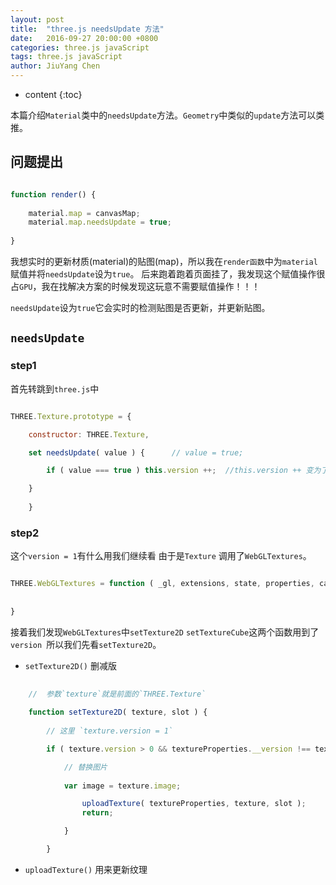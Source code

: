 ```yaml
---
layout: post
title:  "three.js needsUpdate 方法"
date:   2016-09-27 20:00:00 +0800
categories: three.js javaScript
tags: three.js javaScript
author: JiuYang Chen
---
```


* content
{:toc}


本篇介绍`Material`类中的`needsUpdate`方法。`Geometry`中类似的`update`方法可以类推。






## 问题提出

```js

function render() {
    
    material.map = canvasMap;
    material.map.needsUpdate = true;
    
}


```

我想实时的更新材质(material)的贴图(map)，所以我在`render函数`中为`material`赋值并将`needsUpdate`设为`true`。
后来跑着跑着页面挂了，我发现这个赋值操作很占`GPU`，我在找解决方案的时候发现这玩意不需要赋值操作！！！

`needsUpdate`设为`true`它会实时的检测贴图是否更新，并更新贴图。



## `needsUpdate`


### step1

首先转跳到`three.js`中

```js

THREE.Texture.prototype = {

	constructor: THREE.Texture,

	set needsUpdate( value ) {      // value = true;

		if ( value === true ) this.version ++;  //this.version ++ 变为了1;

	}
	
	}


```

### step2

这个`version = 1`有什么用我们继续看 
由于是`Texture` 调用了`WebGLTextures`。


```js

THREE.WebGLTextures = function ( _gl, extensions, state, properties, capabilities, paramThreeToGL, info ) {
    
    
}


```

接着我们发现`WebGLTextures`中`setTexture2D` `setTextureCube`这两个函数用到了`version `所以我们先看`setTexture2D`。

* `setTexture2D()` 删减版

```js
    
    //  参数`texture`就是前面的`THREE.Texture`
    
	function setTexture2D( texture, slot ) {
           
	    // 这里 `texture.version = 1`

		if ( texture.version > 0 && textureProperties.__version !== texture.version ) {

            // 替换图片
            
			var image = texture.image;

				uploadTexture( textureProperties, texture, slot );
				return;

			}

		}


```

* `uploadTexture()` 用来更新纹理












